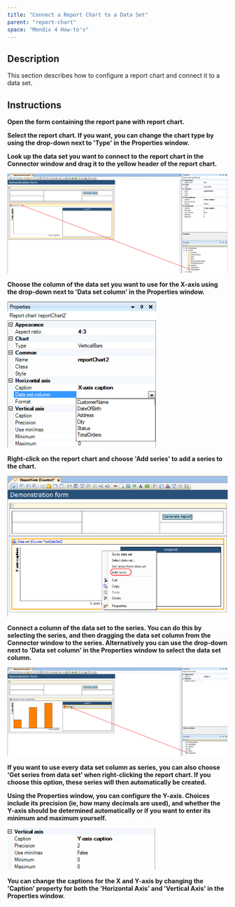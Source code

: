 ```yaml
---
title: "Connect a Report Chart to a Data Set"
parent: "report-chart"
space: "Mendix 4 How-to's"
---
```

## Description

This section describes how to configure a report chart and connect it to a data set.

## Instructions

 **Open the form containing the report pane with report chart.**

 **Select the report chart. If you want, you can change the chart type by using the drop-down next to 'Type' in the Properties window.**

 **Look up the data set you want to connect to the report chart in the Connector window and drag it to the yellow header of the report chart.**

![](attachments/2621481/2752703.png)

 **Choose the column of the data set you want to use for the X-axis using the drop-down next to 'Data set column' in the Properties window.**

![](attachments/2621481/2752702.png)

 **Right-click on the report chart and choose 'Add series' to add a series to the chart.**

![](attachments/2621481/2752705.png)

 **Connect a column of the data set to the series. You can do this by selecting the series, and then dragging the data set column from the Connector window to the series. Alternatively you can use the drop-down next to 'Data set column' in the Properties window to select the data set column.**

![](attachments/2621481/2752708.png)

 **If you want to use every data set column as series, you can also choose 'Get series from data set' when right-clicking the report chart. If you choose this option, these series will then automatically be created.**

 **Using the Properties window, you can configure the Y-axis. Choices include its precision (ie, how many decimals are used), and whether the Y-axis should be determined automatically or if you want to enter its minimum and maximum yourself.**

![](attachments/2621481/2752709.png)

 **You can change the captions for the X and Y-axis by changing the 'Caption' property for both the 'Horizontal Axis' and 'Vertical Axis' in the Properties window.**
